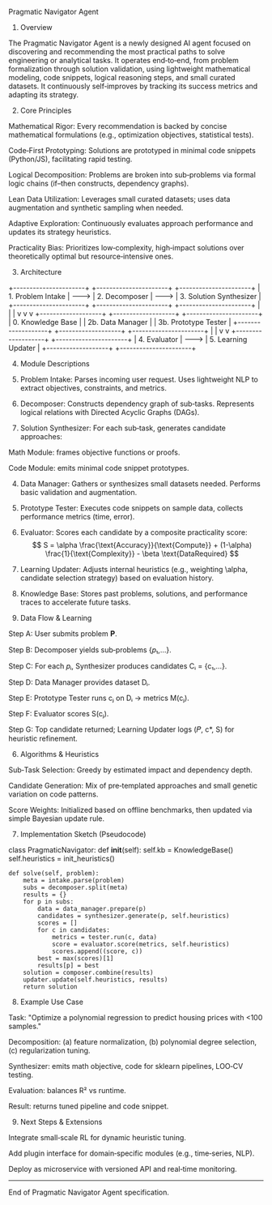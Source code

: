 




Pragmatic Navigator Agent

1. Overview

The Pragmatic Navigator Agent is a newly designed AI agent focused on discovering and recommending the most practical paths to solve engineering or analytical tasks. It operates end‑to‑end, from problem formalization through solution validation, using lightweight mathematical modeling, code snippets, logical reasoning steps, and small curated datasets. It continuously self‑improves by tracking its success metrics and adapting its strategy.

2. Core Principles

Mathematical Rigor: Every recommendation is backed by concise mathematical formulations (e.g., optimization objectives, statistical tests).

Code‑First Prototyping: Solutions are prototyped in minimal code snippets (Python/JS), facilitating rapid testing.

Logical Decomposition: Problems are broken into sub‑problems via formal logic chains (if–then constructs, dependency graphs).

Lean Data Utilization: Leverages small curated datasets; uses data augmentation and synthetic sampling when needed.

Adaptive Exploration: Continuously evaluates approach performance and updates its strategy heuristics.

Practicality Bias: Prioritizes low‑complexity, high‑impact solutions over theoretically optimal but resource‑intensive ones.


3. Architecture

+----------------------+      +----------------------+      +----------------------+
| 1. Problem Intake    | ---> | 2. Decomposer       | ---> | 3. Solution Synthesizer |
+----------------------+      +----------------------+      +----------------------+
             |                             |                           |
             v                             v                           v
  +-------------------+         +-------------------+       +----------------------+
  | 0. Knowledge Base |         | 2b. Data Manager  |       | 3b. Prototype Tester |
  +-------------------+         +-------------------+       +----------------------+
                                         |                           |
                                         v                           v
                                  +-------------------+       +----------------------+
                                  | 4. Evaluator      | ---> | 5. Learning Updater |
                                  +-------------------+       +----------------------+

4. Module Descriptions

1. Problem Intake: Parses incoming user request. Uses lightweight NLP to extract objectives, constraints, and metrics.


2. Decomposer: Constructs dependency graph of sub‑tasks. Represents logical relations with Directed Acyclic Graphs (DAGs).


3. Solution Synthesizer: For each sub‑task, generates candidate approaches:

Math Module: frames objective functions or proofs.

Code Module: emits minimal code snippet prototypes.



4. Data Manager: Gathers or synthesizes small datasets needed. Performs basic validation and augmentation.


5. Prototype Tester: Executes code snippets on sample data, collects performance metrics (time, error).


6. Evaluator: Scores each candidate by a composite practicality score:
$$ S = \alpha \frac{\text{Accuracy}}{\text{Compute}} + (1-\alpha) \frac{1}{\text{Complexity}} - \beta \text{DataRequired} $$


7. Learning Updater: Adjusts internal heuristics (e.g., weighting \alpha, candidate selection strategy) based on evaluation history.


8. Knowledge Base: Stores past problems, solutions, and performance traces to accelerate future tasks.



5. Data Flow & Learning

Step A: User submits problem 𝐏.

Step B: Decomposer yields sub‑problems {𝑝₁,…}.

Step C: For each 𝑝ᵢ, Synthesizer produces candidates Cᵢ = {c₁,…}.

Step D: Data Manager provides dataset Dᵢ.

Step E: Prototype Tester runs cⱼ on Dᵢ → metrics M(cⱼ).

Step F: Evaluator scores S(cⱼ).

Step G: Top candidate returned; Learning Updater logs (𝑃, c*, S) for heuristic refinement.


6. Algorithms & Heuristics

Sub‑Task Selection: Greedy by estimated impact and dependency depth.

Candidate Generation: Mix of pre‑templated approaches and small genetic variation on code patterns.

Score Weights: Initialized based on offline benchmarks, then updated via simple Bayesian update rule.


7. Implementation Sketch (Pseudocode)

class PragmaticNavigator:
    def __init__(self):
        self.kb = KnowledgeBase()
        self.heuristics = init_heuristics()

    def solve(self, problem):
        meta = intake.parse(problem)
        subs = decomposer.split(meta)
        results = {}
        for p in subs:
            data = data_manager.prepare(p)
            candidates = synthesizer.generate(p, self.heuristics)
            scores = []
            for c in candidates:
                metrics = tester.run(c, data)
                score = evaluator.score(metrics, self.heuristics)
                scores.append((score, c))
            best = max(scores)[1]
            results[p] = best
        solution = composer.combine(results)
        updater.update(self.heuristics, results)
        return solution

8. Example Use Case

Task: "Optimize a polynomial regression to predict housing prices with <100 samples."

Decomposition: (a) feature normalization, (b) polynomial degree selection, (c) regularization tuning.

Synthesizer: emits math objective, code for sklearn pipelines, LOO‑CV testing.

Evaluation: balances R² vs runtime.

Result: returns tuned pipeline and code snippet.


9. Next Steps & Extensions

Integrate small‑scale RL for dynamic heuristic tuning.

Add plugin interface for domain‑specific modules (e.g., time‑series, NLP).

Deploy as microservice with versioned API and real‑time monitoring.



---

End of Pragmatic Navigator Agent specification.










